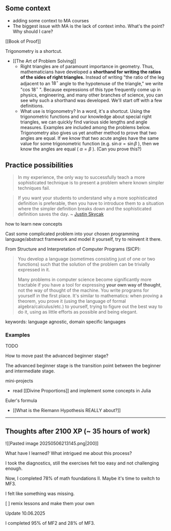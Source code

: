 ## Some context

- adding some context to MA courses
- The biggest issue with MA is the lack of context imho. What's the point? Why should I care?

[[Book of Proof]]

Trigonometry is a shortcut.
- [[The Art of Problem Solving]]
	- Right triangles are of paramount importance in geometry. Thus, mathematicians have developed a **shorthand for writing the ratios of the sides of right triangles.** Instead of writing "the ratio of the leg adjacent to an $18^{\circ}$ angle to the hypotenuse of the triangle," we write "cos $18^{\circ}$ ". Because expressions of this type frequently come up in physics, engineering, and many other branches of science, you can see why such a shorthand was developed. We'll start off with a few definitions.
	- What use is trigonometry? In a word, it's a shortcut. Using the trigonometric functions and our knowledge about special right triangles, we can quickly find various side lengths and angle measures. Examples are included among the problems below. Trigonometry also gives us yet another method to prove that two angles are equal. If we know that two acute angles have the same value for some trigonometric function (e.g. $\sin \alpha=\sin \beta$ ), then we know the angles are equal ( $\alpha=\beta$ ). (Can you prove this?)

## Practice possibilities

> In my experience, the only way to successfully teach a more sophisticated technique is to present a problem where known simpler techniques fail.

> If you want your students to understand why a more sophisticated definition is preferable, then you have to introduce them to a situation where the simpler definition breaks down and the sophisticated definition saves the day. ~ [Justin Skycak](https://www.justinmath.com/the-only-way-to-successfully-teach-a-more-sophisticated-technique/)

how to learn new concepts

Cast some complicated problem into your chosen programming language/abstract framework and model it yourself, try to reinvent it there.

From Structure and Interpretation of Computer Programs (SICP):

> You develop a language (sometimes consisting just of one or two functions) such that the solution of the problem can be trivially expressed in it.
> 
> Many problems in computer science become significantly more tractable if you have a tool for expressing __your own way of thought__, not the way of thought of the machine. You write programs for yourself in the first place. It's similar to mathematics: when proving a theorem, you prove it (using the language of formal algebra/calculus/etc.) to yourself, trying to figure out the best way to do it, using as little efforts as possible and being elegant.

keywords: language agnostic, domain specific languages
### Examples

TODO

How to move past the advanced beginner stage?

The advanced beginner stage is the transition point between the beginner and intermediate stage.

mini-projects
- read [[Divine Proportions]] and implement some concepts in Julia

Euler's formula
- [[What is the Riemann Hypothesis REALLY about?]]

---

## Thoughts after 2100 XP (~ 35 hours of work)

![[Pasted image 20250506213145.png|200]]

What have I learned? What intrigued me about this process?

I took the diagnostics, still the exercises felt too easy and not challenging enough.

Now, I completed 78% of math foundations II. Maybe it's time to switch to MF3.

I felt like something was missing.

[ ] remix lessons and make them your own

Update 10.06.2025

I completed 95% of MF2 and 28% of MF3.

